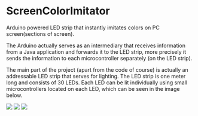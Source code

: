 # ScreenColorImitator
Arduino powered LED strip that instantly imitates colors on PC screen(sections of screen).

The Arduino actually serves as an intermediary that receives information from a Java application and forwards it to the LED strip, more precisely it sends the information to each microcontroller separately (on the LED strip).

The main part of the project (apart from the code of course) is actually an addressable LED strip that serves for lighting. The LED strip is one meter long and consists of 30 LEDs. Each LED can be lit individually using small microcontrollers located on each LED, which can be seen in the image below.

![](gifs/preview1.gif)
![](gifs/preview2.gif)
![](gifs/preview3.gif)

